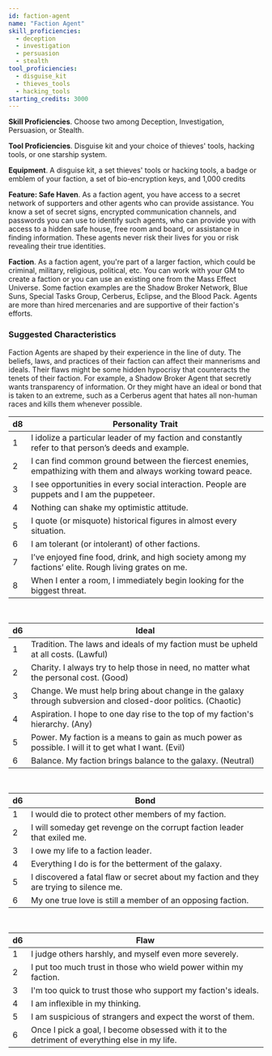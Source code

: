 ```yaml
---
id: faction-agent
name: "Faction Agent"
skill_proficiencies:
  - deception
  - investigation
  - persuasion
  - stealth
tool_proficiencies:
  - disguise_kit
  - thieves_tools
  - hacking_tools
starting_credits: 3000
---
```


__Skill Proficiencies__. Choose two among Deception, Investigation, Persuasion, or Stealth.

__Tool Proficiencies__. Disguise kit and your choice of thieves' tools, hacking tools, or one starship system.

__Equipment__. A disguise kit, a set thieves' tools or hacking tools, a badge or emblem of your faction,
a set of bio-encryption keys, and 1,000 credits

__Feature: Safe Haven__. As a faction agent, you have access to a secret network of supporters and other agents who can
provide assistance. You know a set of secret signs, encrypted communication channels, and passwords you can use to identify
such agents, who can provide you with access to a hidden safe house, free room and board, or assistance in finding information.
These agents never risk their lives for you or risk revealing their true identities.

__Faction__. As a faction agent, you're part of a larger faction, which could be criminal, military, religious, political, etc.
You can work with your GM to create a faction or you can use an existing one from the Mass Effect Universe. Some faction
examples are the Shadow Broker Network, Blue Suns, Special Tasks Group, Cerberus, Eclipse, and the Blood Pack. Agents
are more than hired mercenaries and are supportive of their faction's efforts.

<div class="hr"></div>

### Suggested Characteristics
Faction Agents are shaped by their experience in the line of duty. The beliefs, laws, and practices of their faction can
affect their mannerisms and ideals. Their flaws might be some hidden hypocrisy that counteracts the tenets of their faction.
For example, a Shadow Broker Agent that secretly wants transparency of information. Or they might have an ideal or bond
that is taken to an extreme, such as a Cerberus agent that hates all non-human races and kills them whenever possible.


d8 | Personality Trait
--- | ---
1 | I idolize a particular leader of my faction and constantly refer to that person’s deeds and example.
2 | I can find common ground between the fiercest enemies, empathizing with them and always working toward peace.
3 | I see opportunities in every social interaction. People are puppets and I am the puppeteer.
4 | Nothing can shake my optimistic attitude.
5 | I quote (or misquote) historical figures in almost every situation.
6 | I am tolerant (or intolerant) of other factions.
7 | I’ve enjoyed fine food, drink, and high society among my factions’ elite. Rough living grates on me.
8 | When I enter a room, I immediately begin looking for the biggest threat.

<br>

d6 | Ideal
--- | ---
1 | Tradition. The laws and ideals of my faction must be upheld at all costs. (Lawful)
2 | Charity. I always try to help those in need, no matter what the personal cost. (Good)
3 | Change. We must help bring about change in the galaxy through subversion and closed-door politics. (Chaotic)
4	| Aspiration. I hope to one day rise to the top of my faction's hierarchy. (Any)
5 | Power. My faction is a means to gain as much power as possible. I will it to get what I want. (Evil)
6	| Balance. My faction brings balance to the galaxy. (Neutral)

<br>

d6 | Bond
--- | ---
1 | I would die to protect other members of my faction.
2 | I will someday get revenge on the corrupt faction leader that exiled me.
3 | I owe my life to a faction leader.
4 | Everything I do is for the betterment of the galaxy.
5 | I discovered a fatal flaw or secret about my faction and they are trying to silence me.
6 | My one true love is still a member of an opposing faction.

<br>

d6 | Flaw
--- | ---
1 | I judge others harshly, and myself even more severely.
2 | I put too much trust in those who wield power within my faction.
3 | I'm too quick to trust those who support my faction's ideals.
4 | I am inflexible in my thinking.
5 | I am suspicious of strangers and expect the worst of them.
6 | Once I pick a goal, I become obsessed with it to the detriment of everything else in my life.

<source-reference pages="37" source="basic"></source-reference>
